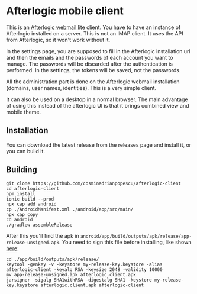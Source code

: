 Afterlogic mobile client
========================================

This is an [Afterlogic webmail lite](https://afterlogic.org/webmail-lite)
client. You have to have an instance of Afterlogic installed on a server. This
is not an IMAP client. It uses the API from Afterlogic, so it won't work
without it. 

In the settings page, you are supposed to fill in the Afterlogic installation
url and then the emails and the passwords of each account you want to manage.
The passwords will be discarded after the authentication is performed. In the
settings, the tokens will be saved, not the passwords.

All the administration part is done on the Afterlogic webmail installation
(domains, user names, identities). This is a very simple client. 

It can also be used on a desktop in a normal browser. The main advantage of
using this instead of the afterlogic UI is that it brings combined view and
mobile theme.

## Installation

You can download the latest release from the releases page and install it, or
you can build it.

## Building

```
git clone https://github.com/cosminadrianpopescu/afterlogic-client
cd afterlogic-client
npm install
ionic build --prod
npx cap add android
cp ./AndroidManifest.xml ./android/app/src/main/
npx cap copy
cd android
./gradlew assembleRelease
```

After this you'll find the apk in
`android/app/build/outputs/apk/release/app-release-unsigned.apk`. You need
to sign this file before installing, like shown
[here](https://ionicframework.com/docs/v1/guide/publishing.html):

```
cd ./app/build/outputs/apk/release/
keytool -genkey -v -keystore my-release-key.keystore -alias afterlogic-client -keyalg RSA -keysize 2048 -validity 10000
mv app-release-unsigned.apk afterlogic.client.apk
jarsigner -sigalg SHA1withRSA -digestalg SHA1 -keystore my-release-key.keystore afterlogic.client.apk afterlogic-client
```

